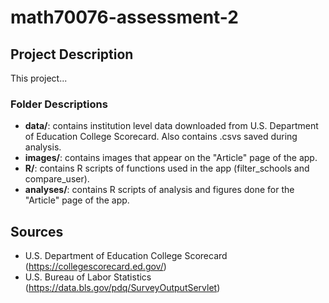 # math70076-assessment-2

## Project Description 
This project...

### Folder Descriptions 
- **data/**: contains institution level data downloaded from U.S. Department of Education College Scorecard. Also contains .csvs saved during analysis.
- **images/**: contains images that appear on the "Article" page of the app.
- **R/**: contains R scripts of functions used in the app (filter_schools and compare_user).
- **analyses/**: contains R scripts of analysis and figures done for the "Article" page of the app.

## Sources
- U.S. Department of Education College Scorecard (https://collegescorecard.ed.gov/)
- U.S. Bureau of Labor Statistics (https://data.bls.gov/pdq/SurveyOutputServlet) 

